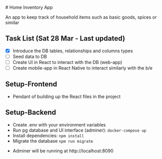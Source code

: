 # Home Inventory App

An app to keep track of household items such as basic goods, spices or similar

## Task List (Sat 28 Mar - Last updated)

- [x] Introduce the DB tables, relationships and columns types
- [ ] Seed data to DB
- [ ] Create UI in React to interact with the DB (web-app)
- [ ] Create mobile-app in React Native to interact similarly with the b/e

## Setup-Frontend

- Pendant of building up the React files in the project

## Setup-Backend

- Create .env with your environment variables
- Run pg database and UI interface (adminer): `docker-compose up`
- Install dependencies: `npm install`
- Migrate the database `npm run migrate`

* Adminer will be running at http://localhost:8090
